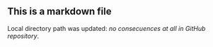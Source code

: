## This is a markdown file

Local directory path was updated: *no consecuences at all in GitHub repository*.
